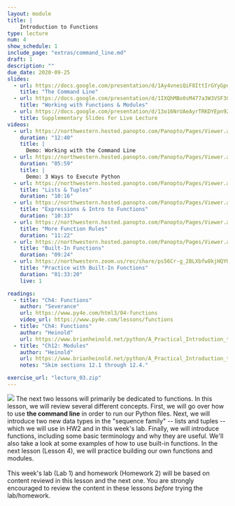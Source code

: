```yaml
---
layout: module
title: |
    Introduction to Functions
type: lecture
num: 4
show_schedule: 1
include_page: "extras/command_line.md"
draft: 1
description: ""
due_date: 2020-09-25
slides:
  - url: https://docs.google.com/presentation/d/1Ay4vneiQiF8IttIrGYyGpd8u4flJ0H973l56M-CU7XM/edit?usp=sharing
    title: "The Command Line"
  - url: https://docs.google.com/presentation/d/1IXQhMBo0sM477a3W3VSF38E7CBa3HBAmN_OVKvvH9Qg/edit?usp=sharing
    title: "Working with Functions & Modules"
  - url: https://docs.google.com/presentation/d/13o16NrUAeAyrTRKDYEpn9ZccUwdem1r_ByvGKEQa9hQ/edit?usp=sharing
    title: Supplementary Slides for Live Lecture
videos: 
  - url: https://northwestern.hosted.panopto.com/Panopto/Pages/Viewer.aspx?id=0e2fe3ec-2b11-42b4-98eb-ab9d000de6e7
    duration: "12:40"
    title: |
      Demo: Working with the Command Line
  - url: https://northwestern.hosted.panopto.com/Panopto/Pages/Viewer.aspx?id=417ca261-a7cc-4ad5-a1d6-ab9d0011938b
    duration: "05:59"
    title: |
      Demo: 3 Ways to Execute Python
  - url: https://northwestern.hosted.panopto.com/Panopto/Pages/Viewer.aspx?id=5adcb304-8235-4be2-9e74-ab9d001794db
    title: "Lists & Tuples"
    duration: "10:16"
  - url: https://northwestern.hosted.panopto.com/Panopto/Pages/Viewer.aspx?id=07ed0a0a-7dc0-4808-9c2a-ab9d001ac22a
    title: "Expressions & Intro to Functions"
    duration: "10:33"
  - url: https://northwestern.hosted.panopto.com/Panopto/Pages/Viewer.aspx?id=7095e4c7-d6cb-4896-9a36-ab9d001dd1e0
    title: "More Function Rules"
    duration: "11:22"
  - url: https://northwestern.hosted.panopto.com/Panopto/Pages/Viewer.aspx?id=4a99ebae-8aab-424a-8e7e-ab9d00213d62
    title: "Built-In Functions"
    duration: "09:24"
  - url: https://northwestern.zoom.us/rec/share/ps56Cr-g_2BLXbfw8kjHQYUDOoDJaaa8higfqaIFnko-Lq4V-FiIgTKfIC3HwejI
    title: "Practice with Built-In Functions"
    duration: "01:33:20"
    live: 1

readings:
  - title: "Ch4: Functions"
    author: "Severance"
    url: https://www.py4e.com/html3/04-functions
    video_url: https://www.py4e.com/lessons/functions
  - title: "Ch4: Functions"
    author: "Heinold"
    url: https://www.brianheinold.net/python/A_Practical_Introduction_to_Python_Programming_Heinold.pdf
  - title: "Ch12: Modules"
    author: "Heinold"
    url: https://www.brianheinold.net/python/A_Practical_Introduction_to_Python_Programming_Heinold.pdf
    notes: "Skim sections 12.1 through 12.4."

exercise_url: "lecture_03.zip"
---
```


<img class="module-image" src="/fall2020/assets/images/lectures/lecture_03_functions.png" /> The next two lessons will primarily be dedicated to functions. In this lesson, we will review several different concepts. First, we will go over how to use **the command line** in order to run our Python files. Next, we will introduce two new data types in the "sequence family" -- lists and tuples -- which we will use in HW2 and in this week's lab. Finally, we will introduce functions, including some basic terminology and why they are useful. We'll also take a look at some examples of how to use built-in functions. In the next lesson (Lesson 4), we will practice building our own functions and modules. <br><br>This week's lab (Lab 1) and homework (Homework 2) will be based on content reviewd in this lesson and the next one. You are strongly encouraged to review the content in these lessons *before* trying the lab/homework.